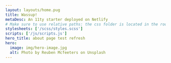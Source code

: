 ```yaml
---
layout: layouts/home.pug
title: Wassup!
metaDesc: An 11ty starter deployed on Netlify
# Make sure to use relative paths: the css folder is located in the root #
stylesheets: ['/scss/styles.scss']
scripts: ['/js/scripts.js']
hero_title: about page test refresh
hero:
  image: img/hero-image.jpg
  alt: Photo by Reuben Mcfeeters on Unsplash
---
```

